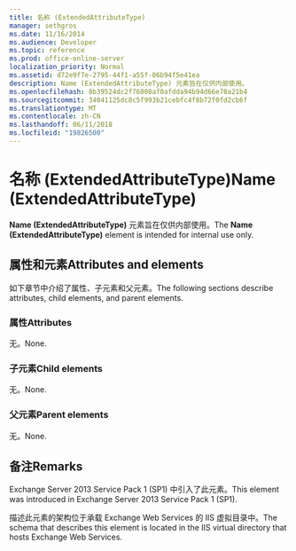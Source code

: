 ```yaml
---
title: 名称 (ExtendedAttributeType)
manager: sethgros
ms.date: 11/16/2014
ms.audience: Developer
ms.topic: reference
ms.prod: office-online-server
localization_priority: Normal
ms.assetid: d72e9f7e-2795-44f1-a55f-06b94f5e41ea
description: Name (ExtendedAttributeType) 元素旨在仅供内部使用。
ms.openlocfilehash: 8b39524dc2f76008af0afdda94b94d66e78a21b4
ms.sourcegitcommit: 34041125dc8c5f993b21cebfc4f8b72f0fd2cb6f
ms.translationtype: MT
ms.contentlocale: zh-CN
ms.lasthandoff: 06/11/2018
ms.locfileid: "19826500"
---
```

# <a name="name-extendedattributetype"></a><span data-ttu-id="1f1f8-103">名称 (ExtendedAttributeType)</span><span class="sxs-lookup"><span data-stu-id="1f1f8-103">Name (ExtendedAttributeType)</span></span>

<span data-ttu-id="1f1f8-104">**Name (ExtendedAttributeType)** 元素旨在仅供内部使用。</span><span class="sxs-lookup"><span data-stu-id="1f1f8-104">The **Name (ExtendedAttributeType)** element is intended for internal use only.</span></span> 

## <a name="attributes-and-elements"></a><span data-ttu-id="1f1f8-105">属性和元素</span><span class="sxs-lookup"><span data-stu-id="1f1f8-105">Attributes and elements</span></span>

<span data-ttu-id="1f1f8-106">如下章节中介绍了属性、子元素和父元素。</span><span class="sxs-lookup"><span data-stu-id="1f1f8-106">The following sections describe attributes, child elements, and parent elements.</span></span>
  
### <a name="attributes"></a><span data-ttu-id="1f1f8-107">属性</span><span class="sxs-lookup"><span data-stu-id="1f1f8-107">Attributes</span></span>

<span data-ttu-id="1f1f8-108">无。</span><span class="sxs-lookup"><span data-stu-id="1f1f8-108">None.</span></span>
  
### <a name="child-elements"></a><span data-ttu-id="1f1f8-109">子元素</span><span class="sxs-lookup"><span data-stu-id="1f1f8-109">Child elements</span></span>

<span data-ttu-id="1f1f8-110">无。</span><span class="sxs-lookup"><span data-stu-id="1f1f8-110">None.</span></span>
  
### <a name="parent-elements"></a><span data-ttu-id="1f1f8-111">父元素</span><span class="sxs-lookup"><span data-stu-id="1f1f8-111">Parent elements</span></span>

<span data-ttu-id="1f1f8-112">无。</span><span class="sxs-lookup"><span data-stu-id="1f1f8-112">None.</span></span>
  
## <a name="remarks"></a><span data-ttu-id="1f1f8-113">备注</span><span class="sxs-lookup"><span data-stu-id="1f1f8-113">Remarks</span></span>

<span data-ttu-id="1f1f8-114">Exchange Server 2013 Service Pack 1 (SP1) 中引入了此元素。</span><span class="sxs-lookup"><span data-stu-id="1f1f8-114">This element was introduced in Exchange Server 2013 Service Pack 1 (SP1).</span></span>
  
<span data-ttu-id="1f1f8-115">描述此元素的架构位于承载 Exchange Web Services 的 IIS 虚拟目录中。</span><span class="sxs-lookup"><span data-stu-id="1f1f8-115">The schema that describes this element is located in the IIS virtual directory that hosts Exchange Web Services.</span></span>
  


